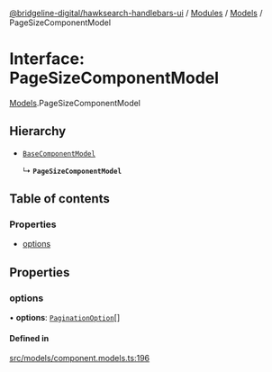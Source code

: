 [@bridgeline-digital/hawksearch-handlebars-ui](../README.md) / [Modules](../modules.md) / [Models](../modules/Models.md) / PageSizeComponentModel

# Interface: PageSizeComponentModel

[Models](../modules/Models.md).PageSizeComponentModel

## Hierarchy

- [`BaseComponentModel`](Models.BaseComponentModel.md)

  ↳ **`PageSizeComponentModel`**

## Table of contents

### Properties

- [options](Models.PageSizeComponentModel.md#options)

## Properties

### options

• **options**: [`PaginationOption`](Models.PaginationOption.md)[]

#### Defined in

[src/models/component.models.ts:196](https://bitbucket.org/bridgelinedigital/frontend-handlebars-ui/src/db3ebfe/src/models/component.models.ts#lines-196)

